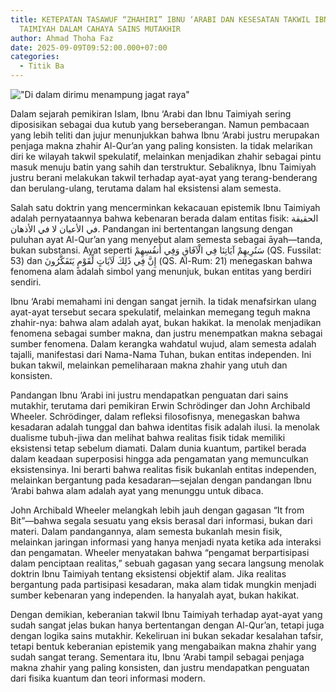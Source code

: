 ```yaml
---
title: KETEPATAN TASAWUF “ZHAHIRI” IBNU ‘ARABI DAN KESESATAN TAKWIL IBNU
  TAIMIYAH DALAM CAHAYA SAINS MUTAKHIR
author: Ahmad Thoha Faz
date: 2025-09-09T09:52:00.000+07:00
categories:
  - Titik Ba
---
```

!["Di dalam dirimu menampung jagat raya"](/images/uploads/whatsapp-image-2025-09-08-at-12.45.40_f4c31f6d.jpg "\"Di dalam dirimu menampung jagat raya\"")

Dalam sejarah pemikiran Islam, Ibnu ‘Arabi dan Ibnu Taimiyah sering diposisikan sebagai dua kutub yang berseberangan. Namun pembacaan yang lebih teliti dan jujur menunjukkan bahwa Ibnu ‘Arabi justru merupakan penjaga makna zhahir Al-Qur’an yang paling konsisten. Ia tidak melarikan diri ke wilayah takwil spekulatif, melainkan menjadikan zhahir sebagai pintu masuk menuju batin yang sahih dan terstruktur. Sebaliknya, Ibnu Taimiyah justru berani melakukan takwil terhadap ayat-ayat yang terang-benderang dan berulang-ulang, terutama dalam hal eksistensi alam semesta.



Salah satu doktrin yang mencerminkan kekacauan epistemik Ibnu Taimiyah adalah pernyataannya bahwa kebenaran berada dalam entitas fisik: الحقيقة في الأعيان لا في الأذهان. Pandangan ini bertentangan langsung dengan puluhan ayat Al-Qur’an yang menyebut alam semesta sebagai āyah—tanda, bukan substansi. Ayat seperti سَنُرِيهِمْ آيَاتِنَا فِي الْآفَاقِ وَفِي أَنفُسِهِمْ (QS. Fussilat: 53) dan إِنَّ فِي ذَٰلِكَ لَآيَاتٍ لِّقَوْمٍ يَتَفَكَّرُونَ (QS. Al-Rum: 21) menegaskan bahwa fenomena alam adalah simbol yang menunjuk, bukan entitas yang berdiri sendiri.



Ibnu ‘Arabi memahami ini dengan sangat jernih. Ia tidak menafsirkan ulang ayat-ayat tersebut secara spekulatif, melainkan memegang teguh makna zhahir-nya: bahwa alam adalah ayat, bukan hakikat. Ia menolak menjadikan fenomena sebagai sumber makna, dan justru menempatkan makna sebagai sumber fenomena. Dalam kerangka wahdatul wujud, alam semesta adalah tajalli, manifestasi dari Nama-Nama Tuhan, bukan entitas independen. Ini bukan takwil, melainkan pemeliharaan makna zhahir yang utuh dan konsisten.



Pandangan Ibnu ‘Arabi ini justru mendapatkan penguatan dari sains mutakhir, terutama dari pemikiran Erwin Schrödinger dan John Archibald Wheeler. Schrödinger, dalam refleksi filosofisnya, menegaskan bahwa kesadaran adalah tunggal dan bahwa identitas fisik adalah ilusi. Ia menolak dualisme tubuh-jiwa dan melihat bahwa realitas fisik tidak memiliki eksistensi tetap sebelum diamati. Dalam dunia kuantum, partikel berada dalam keadaan superposisi hingga ada pengamatan yang memunculkan eksistensinya. Ini berarti bahwa realitas fisik bukanlah entitas independen, melainkan bergantung pada kesadaran—sejalan dengan pandangan Ibnu ‘Arabi bahwa alam adalah ayat yang menunggu untuk dibaca.



John Archibald Wheeler melangkah lebih jauh dengan gagasan “It from Bit”—bahwa segala sesuatu yang eksis berasal dari informasi, bukan dari materi. Dalam pandangannya, alam semesta bukanlah mesin fisik, melainkan jaringan informasi yang hanya menjadi nyata ketika ada interaksi dan pengamatan. Wheeler menyatakan bahwa “pengamat berpartisipasi dalam penciptaan realitas,” sebuah gagasan yang secara langsung menolak doktrin Ibnu Taimiyah tentang eksistensi objektif alam. Jika realitas bergantung pada partisipasi kesadaran, maka alam tidak mungkin menjadi sumber kebenaran yang independen. Ia hanyalah ayat, bukan hakikat.



Dengan demikian, keberanian takwil Ibnu Taimiyah terhadap ayat-ayat yang sudah sangat jelas bukan hanya bertentangan dengan Al-Qur’an, tetapi juga dengan logika sains mutakhir. Kekeliruan ini bukan sekadar kesalahan tafsir, tetapi bentuk keberanian epistemik yang mengabaikan makna zhahir yang sudah sangat terang. Sementara itu, Ibnu ‘Arabi tampil sebagai penjaga makna zhahir yang paling konsisten, dan justru mendapatkan penguatan dari fisika kuantum dan teori informasi modern.
